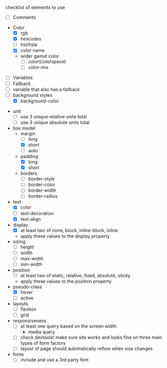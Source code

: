 checklist of elements to use

- [ ] Comments
- Color
    - [x] rgb
    - [x] hexcodes
    - [ ] hsl/hsla
    - [x] color name
    - wider gamut color
        - [ ] color(colorspace)
        - [ ] color-mix
- [ ] Variables
- [ ] Fallback
- [ ] variable that also has a fallback
- [ ] background styles
    - [x] background-color
- unit
    - [ ] use 3 unique relative units total
    - [ ] use 3 unique absolute units total
- box model
    - margin
        - [ ] long
        - [x] short
        - [ ] auto
    - padding
        - [x] long
        - [x] short
    - borders
        - [ ] border-style
        - [ ] border-color
        - [ ] border-width
        - [ ] border-radius
- text
    - [x] color
    - [ ] text-decoration
    - [x] text-align
- display
    - [x] at least two of none, block, inline-block, inline
    - apply these values to the display property
- sizing
    - [ ] height
    - [ ] width
    - [ ] max-width
    - [ ] min-width
- position
    - [ ] at least two of static, relative, fixed, absolute, sticky
    - apply these values to the position property
- pseudo-class
    - [x] hover
    - [ ] active
- layouts
    - [ ] flexbox
    - [ ] grid
- responsiveness
    - [ ] at least one query based on the screen width
        - media query
    - [ ] check devtools! make sure site works and looks fine on three main types of form factors
    - [ ] layout of page should automatically reflow when size changes
- fonts
    - [ ] include and use a 3rd party font
